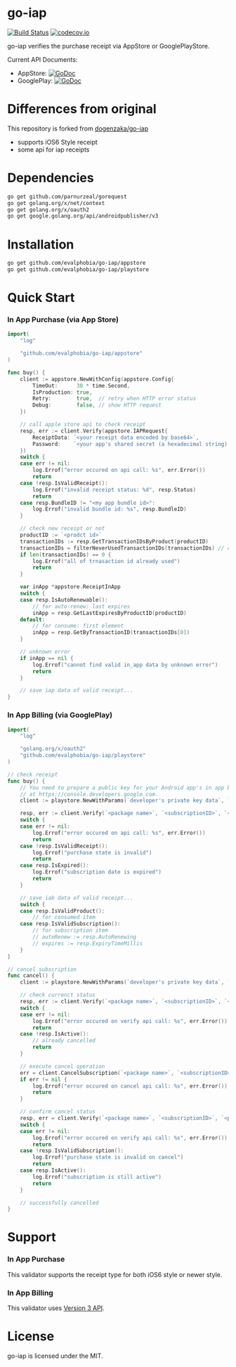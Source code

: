 # go-iap

[![Build Status](https://travis-ci.org/evalphobia/go-iap.svg?branch=master)](https://travis-ci.org/evalphobia/go-iap)
[![codecov.io](https://codecov.io/github/evalphobia/go-iap/coverage.svg?branch=master)](https://codecov.io/github/evalphobia/go-iap?branch=master)

go-iap verifies the purchase receipt via AppStore or GooglePlayStore.

Current API Documents:

- AppStore: [![GoDoc](https://godoc.org/github.com/evalphobia/go-iap/appstore?status.svg)](https://godoc.org/github.com/evalphobia/go-iap/appstore)
- GooglePlay: [![GoDoc](https://godoc.org/github.com/evalphobia/go-iap/playstore?status.svg)](https://godoc.org/github.com/evalphobia/go-iap/playstore)

# Differences from original

This repository is forked from [dogenzaka/go-iap](https://github.com/dogenzaka/go-iap)

- supports iOS6 Style receipt
- some api for iap receipts

# Dependencies

```bash
go get github.com/parnurzeal/gorequest
go get golang.org/x/net/context
go get golang.org/x/oauth2
go get google.golang.org/api/androidpublisher/v3
```

# Installation

```bash
go get github.com/evalphobia/go-iap/appstore
go get github.com/evalphobia/go-iap/playstore
```

# Quick Start

### In App Purchase (via App Store)

```go
import(
	"log"

	"github.com/evalphobia/go-iap/appstore"
)

func buy() {
	client := appstore.NewWithConfig(appstore.Config{
		TimeOut:      30 * time.Second,
		IsProduction: true,
		Retry:        true,  // retry when HTTP error status
		Debug:        false, // show HTTP request
	})

	// call apple store api to check receipt
	resp, err := client.Verify(appstore.IAPRequest{
		ReceiptData: `<your receipt data encoded by base64>`,
		Password:    `<your app's shared secret (a hexadecimal string).>`,
	})
	switch {
	case err != nil:
		log.Errof("error occured on api call: %s", err.Error())
		return
	case !resp.IsValidReceipt():
		log.Errof("invalid receipt status: %d", resp.Status)
		return
	case resp.BundleID != "<my app bundle id>":
		log.Errof("invalid bundle id: %s", resp.BundleID)
	}

	// check new receipt or not
	productID := `<prodct id>`
	transactionIDs := resp.GetTransactionIDsByProduct(productID)
	transactionIDs = filterNeverUsedTransactionIDs(transactionIDs) // check if already used one or not by your own logic
	if len(transactionIDs) == 0 {
		log.Errof("all of trnasaction id already used")
		return
	}

	var inApp *appstore.ReceiptInApp
	switch {
	case resp.IsAutoRenewable():
		// for auto-renew: last expires
		inApp = resp.GetLastExpiresByProductID(productID)
	default:
		// for consume: first element
		inApp = resp.GetByTransactionID(transactionIDs[0])
	}

	// unknown error
	if inApp == nil {
		log.Errof("cannot find valid in_app data by unknown error")
		return
	}

	// save iap data of valid receipt...
}
```

### In App Billing (via GooglePlay)

```go
import(
	"log"

	"golang.org/x/oauth2"
	"github.com/evalphobia/go-iap/playstore"
)

// check receipt
func buy() {
	// You need to prepare a public key for your Android app's in app billing
	// at https://console.developers.google.com.
	client := playstore.NewWithParams(`developer's private key data`, `developer's email`)

	resp, err := client.Verify(`<package name>`, `<subscriptionID>`, `<purchaseToken>`)
	switch {
	case err != nil:
		log.Errof("error occured on api call: %s", err.Error())
		return
	case !resp.IsValidReceipt():
		log.Errof("purchase state is invalid")
		return
	case resp.IsExpired():
		log.Errof("subscription date is expired")
		return
	}

	// save iab data of valid receipt...
	switch {
	case resp.IsValidProduct():
		// for consumed item
	case resp.IsValidSubscription():
		// for subscription item
		// autoRenew := resp.AutoRenewing
		// expires := resp.ExpiryTimeMillis
	}
}

// cancel subscription
func cancel() {
	client := playstore.NewWithParams(`developer's private key data`, `developer's email`)

	// check currenct status
	resp, err := client.Verify(`<package name>`, `<subscriptionID>`, `<purchaseToken>`)
	switch {
	case err != nil:
		log.Errof("error occured on verify api call: %s", err.Error())
		return
	case !resp.IsActive():
		// already cancelled
		return
	}

	// execute cancel operation
	err = client.CancelSubscription(`<package name>`, `<subscriptionID>`, `<purchaseToken>`)
	if err != nil {
		log.Errof("error occured on cancel api call: %s", err.Error())
		return
	}

	// confirm cancel status
	resp, err = client.Verify(`<package name>`, `<subscriptionID>`, `<purchaseToken>`)
	switch {
	case err != nil:
		log.Errof("error occured on verify api call: %s", err.Error())
		return
	case !resp.IsValidSubscription():
		log.Errof("purchase state is invalid on cancel")
		return
	case resp.IsActive():
		log.Errof("subscription is still active")
		return
	}

	// successfully cancelled
}
```

# Support

### In App Purchase

This validator supports the receipt type for both iOS6 style or newer style.

### In App Billing

This validator uses [Version 3 API](http://developer.android.com/google/play/billing/api.html).

# License

go-iap is licensed under the MIT.
